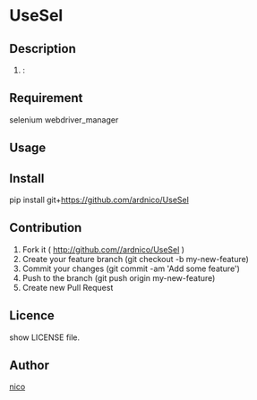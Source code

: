 UseSel
====


## Description

1.  :  

## Requirement

selenium
webdriver_manager

## Usage



## Install

pip install git+https://github.com/ardnico/UseSel

## Contribution

1. Fork it ( http://github.com//ardnico/UseSel )
2. Create your feature branch (git checkout -b my-new-feature)
3. Commit your changes (git commit -am 'Add some feature')
4. Push to the branch (git push origin my-new-feature)
5. Create new Pull Request

## Licence

show LICENSE file.

## Author

[nico](https://github.com/ardnico)
